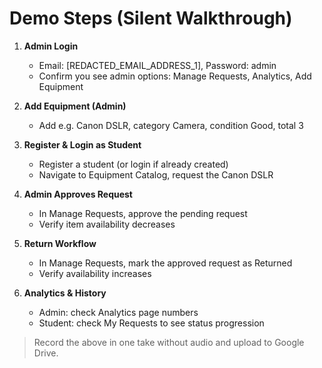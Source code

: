 # Demo Steps (Silent Walkthrough)

1) **Admin Login**  
   - Email: [REDACTED_EMAIL_ADDRESS_1], Password: admin  
   - Confirm you see admin options: Manage Requests, Analytics, Add Equipment

2) **Add Equipment (Admin)**  
   - Add e.g. Canon DSLR, category Camera, condition Good, total 3

3) **Register & Login as Student**  
   - Register a student (or login if already created)
   - Navigate to Equipment Catalog, request the Canon DSLR

4) **Admin Approves Request**  
   - In Manage Requests, approve the pending request
   - Verify item availability decreases

5) **Return Workflow**  
   - In Manage Requests, mark the approved request as Returned
   - Verify availability increases

6) **Analytics & History**  
   - Admin: check Analytics page numbers
   - Student: check My Requests to see status progression

> Record the above in one take without audio and upload to Google Drive.

